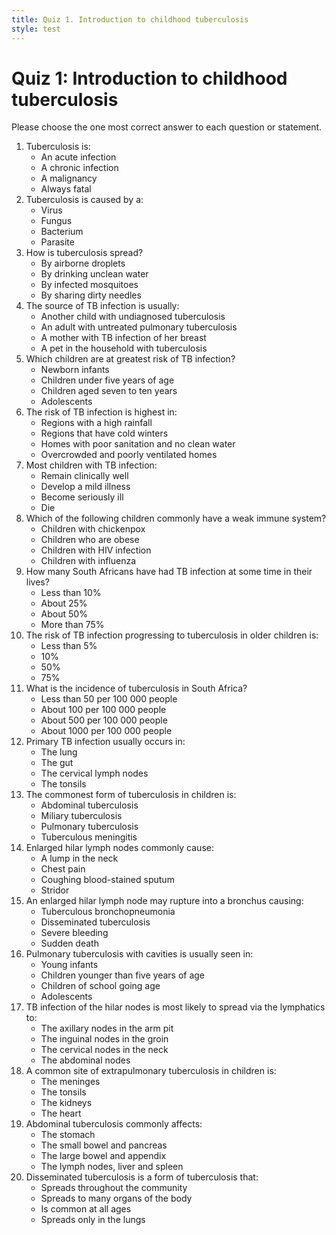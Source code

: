 ```yaml
---
title: Quiz 1. Introduction to childhood tuberculosis
style: test
---
```


# Quiz 1: Introduction to childhood tuberculosis

Please choose the one most correct answer to each question or statement.

1.	Tuberculosis is:
	-	An acute infection
	+	A chronic infection
	-	A malignancy
	-	Always fatal
2.	Tuberculosis is caused by a:
	-	Virus
	-	Fungus
	+	Bacterium
	-	Parasite
3.	How is tuberculosis spread?
	+	By airborne droplets
	-	By drinking unclean water
	-	By infected mosquitoes
	-	By sharing dirty needles
4.	The source of TB infection is usually:
	-	Another child with undiagnosed tuberculosis
	+	An adult with untreated pulmonary tuberculosis
	-	A mother with TB infection of her breast
	-	A pet in the household with tuberculosis
5.	Which children are at greatest risk of TB infection?
	-	Newborn infants
	+	Children under five years of age
	-	Children aged seven to ten years
	-	Adolescents
6.	The risk of TB infection is highest in:
	-	Regions with a high rainfall
	-	Regions that have cold winters
	-	Homes with poor sanitation and no clean water
	+	Overcrowded and poorly ventilated homes
7.	Most children with TB infection:
	+	Remain clinically well
	-	Develop a mild illness
	-	Become seriously ill
	-	Die
8.	Which of the following children commonly have a weak immune system?
	-	Children with chickenpox
	-	Children who are obese
	+	Children with HIV infection
	-	Children with influenza
9.	How many South Africans have had TB infection at some time in their lives?
	-	Less than 10%
	-	About 25%
	+	About 50%
	-	More than 75%
10.	The risk of TB infection progressing to tuberculosis in older children is:
	-	Less than 5%
	+	10%
	-	50%
	-	75%
11.	What is the incidence of tuberculosis in South Africa?
	-	Less than 50 per 100 000 people
	-	About 100 per 100 000 people
	+	About 500 per 100 000 people
	-	About 1000 per 100 000 people
12.	Primary TB infection usually occurs in:
	+	The lung
	-	The gut
	-	The cervical lymph nodes
	-	The tonsils
13.	The commonest form of tuberculosis in children is:
	-	Abdominal tuberculosis
	-	Miliary tuberculosis
	+	Pulmonary tuberculosis
	-	Tuberculous meningitis
14.	Enlarged hilar lymph nodes commonly cause:
	-	A lump in the neck
	-	Chest pain
	-	Coughing blood-stained sputum
	+	Stridor
15.	An enlarged hilar lymph node may rupture into a bronchus causing:
	+	Tuberculous bronchopneumonia
	-	Disseminated tuberculosis
	-	Severe bleeding
	-	Sudden death
16.	Pulmonary tuberculosis with cavities is usually seen in:
	-	Young infants
	-	Children younger than five years of age
	-	Children of school going age
	+	Adolescents
17.	TB infection of the hilar nodes is most likely to spread via the lymphatics to:
	-	The axillary nodes in the arm pit
	-	The inguinal nodes in the groin
	+	The cervical nodes in the neck
	-	The abdominal nodes
18.	A common site of extrapulmonary tuberculosis in children is:
	+	The meninges
	-	The tonsils
	-	The kidneys
	-	The heart
19.	Abdominal tuberculosis commonly affects:
	-	The stomach
	-	The small bowel and pancreas
	-	The large bowel and appendix
	+	The lymph nodes, liver and spleen
20.	Disseminated tuberculosis is a form of tuberculosis that:
	-	Spreads throughout the community
	+	Spreads to many organs of the body
	-	Is common at all ages
	-	Spreads only in the lungs